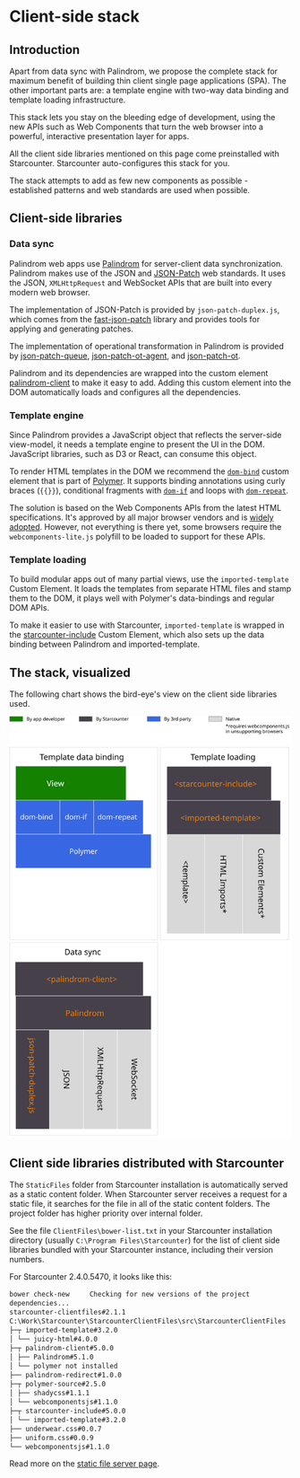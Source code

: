 # Client-side stack

## Introduction

Apart from data sync with Palindrom, we propose the complete stack for maximum benefit of building thin client single page applications \(SPA\). The other important parts are: a template engine with two-way data binding and template loading infrastructure.

This stack lets you stay on the bleeding edge of development, using the new APIs such as Web Components that turn the web browser into a powerful, interactive presentation layer for apps.

All the client side libraries mentioned on this page come preinstalled with Starcounter. Starcounter auto-configures this stack for you.

The stack attempts to add as few new components as possible - established patterns and web standards are used when possible.

## Client-side libraries

### Data sync

Palindrom web apps use [Palindrom](https://github.com/Palindrom/Palindrom) for server-client data synchronization. Palindrom makes use of the JSON and [JSON-Patch](https://tools.ietf.org/html/rfc6902) web standards. It uses the JSON,  `XMLHttpRequest` and WebSocket APIs that are built into every modern web browser.

The implementation of JSON-Patch is provided by `json-patch-duplex.js`, which comes from the [fast-json-patch](https://github.com/Starcounter-Jack/JSON-Patch) library and provides tools for applying and generating patches.

The implementation of operational transformation in Palindrom is provided by [json-patch-queue](https://github.com/Palindrom/JSON-Patch-Queue), [json-patch-ot-agent](https://github.com/Palindrom/JSON-Patch-OT-agent), and [json-patch-ot](https://github.com/Palindrom/JSON-Patch-OT).

Palindrom and its dependencies are wrapped into the custom element [palindrom-client](https://github.com/Palindrom/palindrom-client) to make it easy to add. Adding this custom element into the DOM automatically loads and configures all the dependencies.

### Template engine

Since Palindrom provides a JavaScript object that reflects the server-side view-model, it needs a template engine to present the UI in the DOM. JavaScript libraries, such as D3 or React, can consume this object.

To render HTML templates in the DOM we recommend the [`dom-bind`](https://www.polymer-project.org/2.0/docs/devguide/templates) custom element that is part of [Polymer](https://www.polymer-project.org/). It supports binding annotations using curly braces \(`{{}}`\), conditional fragments with [`dom-if`](https://www.polymer-project.org/2.0/docs/devguide/templates#dom-if) and loops with [`dom-repeat`](https://www.polymer-project.org/2.0/docs/devguide/templates#dom-repeat).

The solution is based on the Web Components APIs from the latest  HTML specifications. It's approved by all major browser vendors and is [widely adopted](https://caniuse.com/#search=web%20components). However, not everything is there yet, some browsers require the `webcomponents-lite.js` polyfill to be loaded to support for these APIs.

### Template loading

To build modular apps out of many partial views, use the `imported-template` Custom Element. It loads the templates from separate HTML files and stamp them to the DOM, it plays well with Polymer's data-bindings and regular DOM APIs.

To make it easier to use with Starcounter, `imported-template` is wrapped in the [starcounter-include](https://github.com/Starcounter/starcounter-include) Custom Element, which also sets up the data binding between Palindrom and imported-template.

## The stack, visualized

The following chart shows the bird-eye's view on the client side libraries used.

![](../../.gitbook/assets/client-side-components.svg)

## Client side libraries distributed with Starcounter

The `StaticFiles` folder from Starcounter installation is automatically served as a static content folder. When Starcounter server receives a request for a static file, it searches for the file in all of the static content folders. The project folder has higher priority over internal folder.

See the file `ClientFiles\bower-list.txt` in your Starcounter installation directory (usually `C:\Program Files\Starcounter`) for the list of client side libraries bundled with your Starcounter instance, including their version numbers.

For Starcounter 2.4.0.5470, it looks like this:

```text
bower check-new     Checking for new versions of the project dependencies...
starcounter-clientfiles#2.1.1 C:\Work\Starcounter\StarcounterClientFiles\src\StarcounterClientFiles
├─┬ imported-template#3.2.0
│ └── juicy-html#4.0.0
├─┬ palindrom-client#5.0.0
│ ├── Palindrom#5.1.0
│ └── polymer not installed
├── palindrom-redirect#1.0.0
├─┬ polymer-source#2.5.0
│ ├── shadycss#1.1.1
│ └── webcomponentsjs#1.1.0
├─┬ starcounter-include#5.0.0
│ └── imported-template#3.2.0
├── underwear.css#0.0.7
├── uniform.css#0.0.9
└── webcomponentsjs#1.1.0
```

Read more on the [static file server page](../network/static-file-server.md).
